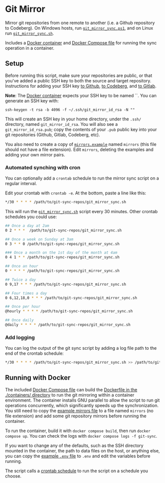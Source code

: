 # Git Mirror

Mirror git repositories from one remote to another (i.e. a Github repository to Codeberg). On Windows hosts, run [`git_mirror_sync.ps1`](./git_mirror_sync.ps1), and on Linux run [`git_mirror_sync.sh`](./git_mirror_sync.sh).

Includes a [Docker container](./containers/Dockerfile) and [Docker Compose file](./compose.yml) for running the sync operation in a container.

## Setup

Before running this script, make sure your repositories are public, or that you've added a public SSH key to both the source and target repository. Instructions for adding your SSH key [to Github](https://docs.github.com/en/authentication/connecting-to-github-with-ssh/adding-a-new-ssh-key-to-your-github-account), [to Codeberg](https://docs.codeberg.org/security/ssh-key/), and [to Gitlab](https://docs.gitlab.com/ee/user/ssh.html).

**Note**: The [Docker container](./containers/Dockerfile) expects your SSH key to be named ``. You can generate an SSH key with:

```shell
ssh-keygen -t rsa -b 4096 -f ~/.ssh/git_mirror_id_rsa -N ""
```

This will create an SSH key in your home directory, under the `.ssh/` directory, named `git_mirror_id_rsa`. You will also see a `git_mirror_id_rsa.pub`; copy the contents of your `.pub` public key into your git repositories (Github, Gitlab, Codeberg, etc).

You also need to create a copy of [`mirrors.example`](./mirrors.example) named `mirrors` (this file should not have a file extension). Edit `mirrors`, deleting the examples and adding your own mirror pairs.

### Automated synching with cron

You can optionally add a `crontab` schedule to run the mirror sync script on a regular interval.

Edit your crontab with `crontab -e`. At the bottom, paste a line like this:

```bash
*/30 * * * * /path/to/git-sync-repos/git_mirror_sync.sh
```

This will run the [`git_mirror_sync.sh`](./git_mirror_sync.sh) script every 30 minutes. Other crontab schedules you could use:

```bash
## Once a day at 2am
0 2 * * *  /path/to/git-sync-repos/git_mirror_sync.sh

## Once a week on Sunday at 3am
0 3 * * 0 /path/to/git-sync-repos/git_mirror_sync.sh

### Once a month on the 1st day of the month at 4am
0 4 1 * * /path/to/git-sync-repos/git_mirror_sync.sh

## Once an hour
0 * * * * /path/to/git-sync-repos/git_mirror_sync.sh

## Twice a day
0 9,17 * * * /path/to/git-sync-repos/git_mirror_sync.sh

## Four times a day
0 6,12,18,0 * * * /path/to/git-sync-repos/git_mirror_sync.sh

## Once per hour
@hourly * * * * /path/to/git-sync-repos/git_mirror_sync.sh

## Once daily
@daily * * * * /path/to/git-sync-repos/git_mirror_sync.sh

```

### Add logging

You can log the output of the git sync script by adding a log file path to the end of the crontab schedule:

```bash
*/30 * * * * /path/to/git-sync-repos/git_mirror_sync.sh >> /path/to/git_mirror_sync.log 2>&1
```

## Running with Docker

The included [Docker Compose file](./compose.yml) can build the [Dockerfile in the ./containers/ directory](./containers/Dockerfile) to run the git mirroring within a container environment. The container installs GNU parallel to allow the script to run git operations concurrently, which significantly speeds up the synchronization. You still need to copy the [example mirrors file](./mirrors.example) to a file named `mirrors` (no file extension) and add some git repository mirrors before running the container.

To run the container, build it with `docker compose build`, then run `docker compose up`. You can check the logs with `docker compose logs -f git-sync`.

If you want to change any of the defaults, such as the SSH directory mounted in the container, the path to data files on the host, or anything else, you can copy the [example `.env` file](./.env.example) to `.env` and edit the variables before running.

The script calls a [crontab schedule](./containers/crontab) to run the script on a schedule you choose.
